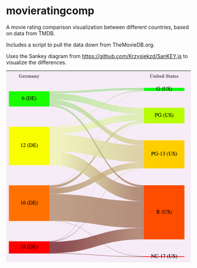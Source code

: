 # movieratingcomp
A movie rating comparison visualization between different countries, based on data from TMDB. 

Includes a script to pull the data down from TheMovieDB.org. 

Uses the Sankey diagram from https://github.com/Krzysiekzd/SanKEY.js to visualize the differences.

![Showing German to US ratings mappings](screenshot.png)
